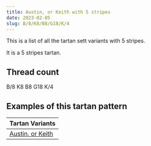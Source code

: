 ```yaml
---
title: Austin, or Keith with 5 stripes
date: 2023-02-05
slug: B/8/K8/B8/G18/K/4
---
```

This is a list of all the tartan sett variants with 5 stripes.

It is a 5 stripes tartan.


## Thread count
B/8 K8 B8 G18 K/4

## Examples of this tartan pattern

| Tartan Variants |
|---------------|
| [Austin, or Keith](/variants/b/8/k8/b8/g18/k/4-b304080-g008000-k000000)||
